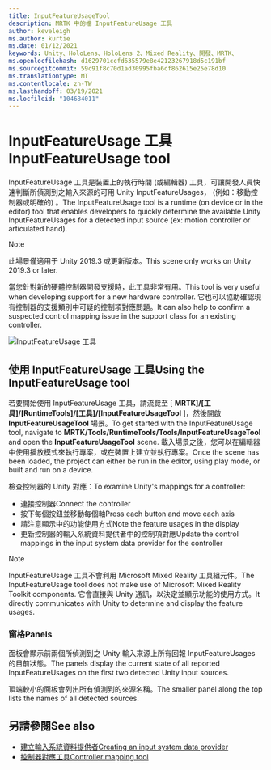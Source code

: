 ```yaml
---
title: InputFeatureUsageTool
description: MRTK 中的檔 InputFeatureUsage 工具
author: keveleigh
ms.author: kurtie
ms.date: 01/12/2021
keywords: Unity、HoloLens、HoloLens 2、Mixed Reality、開發、MRTK、
ms.openlocfilehash: d1629701ccfd635579e8e42123267918d5c191bf
ms.sourcegitcommit: 59c91f8c70d1ad30995fba6cf862615e25e78d10
ms.translationtype: MT
ms.contentlocale: zh-TW
ms.lasthandoff: 03/19/2021
ms.locfileid: "104684011"
---
```

# <a name="inputfeatureusage-tool"></a><span data-ttu-id="2b438-104">InputFeatureUsage 工具</span><span class="sxs-lookup"><span data-stu-id="2b438-104">InputFeatureUsage tool</span></span>

<span data-ttu-id="2b438-105">InputFeatureUsage 工具是裝置上的執行時間 (或編輯器) 工具，可讓開發人員快速判斷所偵測到之輸入來源的可用 Unity InputFeatureUsages， (例如：移動控制器或明確的) 。</span><span class="sxs-lookup"><span data-stu-id="2b438-105">The InputFeatureUsage tool is a runtime (on device or in the editor) tool that enables developers to quickly determine the available Unity InputFeatureUsages for a detected input source (ex: motion controller or articulated hand).</span></span>

> [!NOTE]
> <span data-ttu-id="2b438-106">此場景僅適用于 Unity 2019.3 或更新版本。</span><span class="sxs-lookup"><span data-stu-id="2b438-106">This scene only works on Unity 2019.3 or later.</span></span>

<span data-ttu-id="2b438-107">當您針對新的硬體控制器開發支援時，此工具非常有用。</span><span class="sxs-lookup"><span data-stu-id="2b438-107">This tool is very useful when developing support for a new hardware controller.</span></span> <span data-ttu-id="2b438-108">它也可以協助確認現有控制器的支援類別中可疑的控制項對應問題。</span><span class="sxs-lookup"><span data-stu-id="2b438-108">It can also help to confirm a suspected control mapping issue in the support class for an existing controller.</span></span>

![InputFeatureUsage 工具](../images/controller-mapping-tool/InputFeatureUsages.png)

## <a name="using-the-inputfeatureusage-tool"></a><span data-ttu-id="2b438-110">使用 InputFeatureUsage 工具</span><span class="sxs-lookup"><span data-stu-id="2b438-110">Using the InputFeatureUsage tool</span></span>

<span data-ttu-id="2b438-111">若要開始使用 InputFeatureUsage 工具，請流覽至 [ **MRTK]/[工具]/[RuntimeTools]/[工具]/[InputFeatureUsageTool** ]，然後開啟 **InputFeatureUsageTool** 場景。</span><span class="sxs-lookup"><span data-stu-id="2b438-111">To get started with the InputFeatureUsage tool, navigate to **MRTK/Tools/RuntimeTools/Tools/InputFeatureUsageTool** and open the **InputFeatureUsageTool** scene.</span></span> <span data-ttu-id="2b438-112">載入場景之後，您可以在編輯器中使用播放模式來執行專案，或在裝置上建立並執行專案。</span><span class="sxs-lookup"><span data-stu-id="2b438-112">Once the scene has been loaded, the project can either be run in the editor, using play mode, or built and run on a device.</span></span>

<span data-ttu-id="2b438-113">檢查控制器的 Unity 對應：</span><span class="sxs-lookup"><span data-stu-id="2b438-113">To examine Unity's mappings for a controller:</span></span>

- <span data-ttu-id="2b438-114">連接控制器</span><span class="sxs-lookup"><span data-stu-id="2b438-114">Connect the controller</span></span>
- <span data-ttu-id="2b438-115">按下每個按鈕並移動每個軸</span><span class="sxs-lookup"><span data-stu-id="2b438-115">Press each button and move each axis</span></span>
- <span data-ttu-id="2b438-116">請注意顯示中的功能使用方式</span><span class="sxs-lookup"><span data-stu-id="2b438-116">Note the feature usages in the display</span></span>
- <span data-ttu-id="2b438-117">更新控制器的輸入系統資料提供者中的控制項對應</span><span class="sxs-lookup"><span data-stu-id="2b438-117">Update the control mappings in the input system data provider for the controller</span></span>

> [!NOTE]
> <span data-ttu-id="2b438-118">InputFeatureUsage 工具不會利用 Microsoft Mixed Reality 工具組元件。</span><span class="sxs-lookup"><span data-stu-id="2b438-118">The InputFeatureUsage tool does not make use of Microsoft Mixed Reality Toolkit components.</span></span> <span data-ttu-id="2b438-119">它會直接與 Unity 通訊，以決定並顯示功能的使用方式。</span><span class="sxs-lookup"><span data-stu-id="2b438-119">It directly communicates with Unity to determine and display the feature usages.</span></span>

### <a name="panels"></a><span data-ttu-id="2b438-120">窗格</span><span class="sxs-lookup"><span data-stu-id="2b438-120">Panels</span></span>

<span data-ttu-id="2b438-121">面板會顯示前兩個所偵測到之 Unity 輸入來源上所有回報 InputFeatureUsages 的目前狀態。</span><span class="sxs-lookup"><span data-stu-id="2b438-121">The panels display the current state of all reported InputFeatureUsages on the first two detected Unity input sources.</span></span>

<span data-ttu-id="2b438-122">頂端較小的面板會列出所有偵測到的來源名稱。</span><span class="sxs-lookup"><span data-stu-id="2b438-122">The smaller panel along the top lists the names of all detected sources.</span></span>

## <a name="see-also"></a><span data-ttu-id="2b438-123">另請參閱</span><span class="sxs-lookup"><span data-stu-id="2b438-123">See also</span></span>

- [<span data-ttu-id="2b438-124">建立輸入系統資料提供者</span><span class="sxs-lookup"><span data-stu-id="2b438-124">Creating an input system data provider</span></span>](../input/CreateDataProvider.md)
- [<span data-ttu-id="2b438-125">控制器對應工具</span><span class="sxs-lookup"><span data-stu-id="2b438-125">Controller mapping tool</span></span>](ControllerMappingTool.md)
